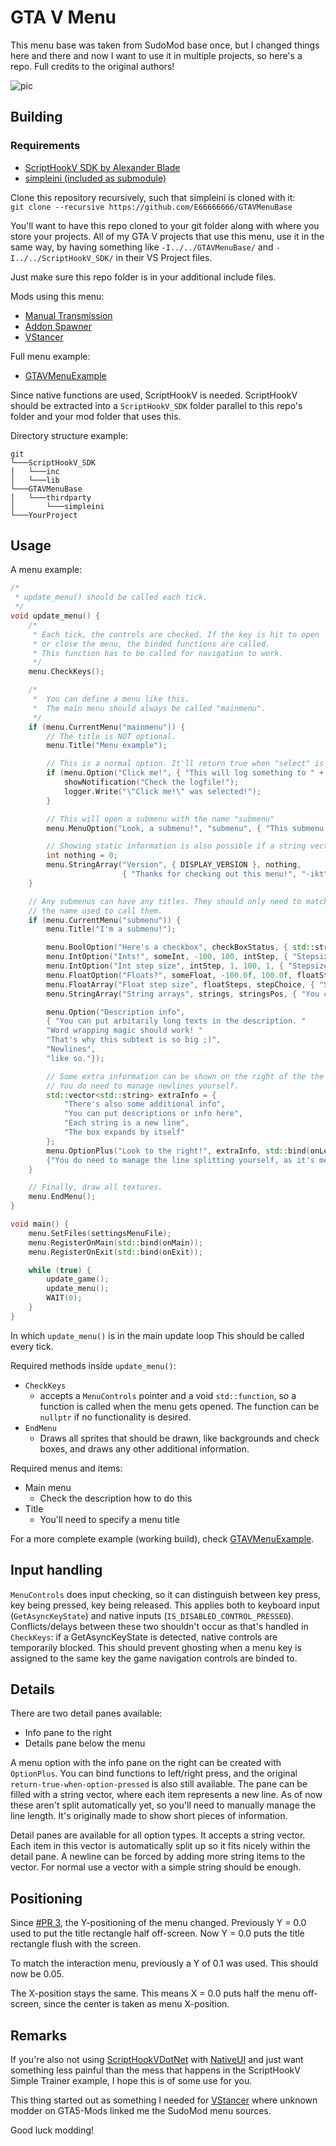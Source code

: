 # GTA V Menu   

This menu base was taken from SudoMod base once, but I changed things here and there and now I want to use it in multiple projects, so here's a repo. Full credits to the original authors!

![pic](Menus.png)

## Building

### Requirements
* [ScriptHookV SDK by Alexander Blade](http://www.dev-c.com/gtav/scripthookv/)
* [simpleini (included as submodule)](https://github.com/brofield/simpleini)

Clone this repository recursively, such that simpleini is cloned with it:  
`git clone --recursive https://github.com/E66666666/GTAVMenuBase`

You'll want to have this repo cloned to your git folder along with where you store your projects. All of my GTA V projects that use this menu, use it in the same way, by having something like `-I../../GTAVMenuBase/` and `-I../../ScriptHookV_SDK/` in their VS Project files.

Just make sure this repo folder is in your additional include files.

Mods using this menu:
* [Manual Transmission](https://github.com/E66666666/GTAVManualTransmission)
* [Addon Spawner](https://github.com/E66666666/GTAVAddonLoader)
* [VStancer](https://github.com/E66666666/GTAVStancer)

Full menu example:
* [GTAVMenuExample](https://github.com/E66666666/GTAVMenuExample)

Since native functions are used, ScriptHookV is needed. ScriptHookV should be extracted into a
`ScriptHookV_SDK` folder parallel to this repo's folder and your mod folder that uses this.

Directory structure example:

```
git
└───ScriptHookV_SDK
│	└───inc
│	└───lib
└───GTAVMenuBase
│	└───thirdparty
│		└───simpleini
└───YourProject
```

## Usage

A menu example:

```c++
/*
 * update_menu() should be called each tick.
 */
void update_menu() {
	/*
	 * Each tick, the controls are checked. If the key is hit to open
	 * or close the menu, the binded functions are called.
	 * This function has to be called for navigation to work.
	 */
	menu.CheckKeys();

	/*
	 *  You can define a menu like this. 
	 *  The main menu should always be called "mainmenu".
	 */ 
	if (menu.CurrentMenu("mainmenu")) {
		// The title is NOT optional.
		menu.Title("Menu example");

		// This is a normal option. It'll return true when "select" is presed.
		if (menu.Option("Click me!", { "This will log something to " + Paths::GetModuleNameWithoutExtension() + ".log" })) {
			showNotification("Check the logfile!");
			logger.Write("\"Click me!\" was selected!");
		}

		// This will open a submenu with the name "submenu"
		menu.MenuOption("Look, a submenu!", "submenu", { "This submenu demonstrates a few settings."});

		// Showing static information is also possible if a string vector only contains one element.
		int nothing = 0;
		menu.StringArray("Version", { DISPLAY_VERSION }, nothing, 
						 { "Thanks for checking out this menu!", "-ikt",  eGameVersionToString(getGameVersion())});
	}

	// Any submenus can have any titles. They should only need to match
	// the name used to call them.
	if (menu.CurrentMenu("submenu")) {
		menu.Title("I'm a submenu!");

		menu.BoolOption("Here's a checkbox", checkBoxStatus, { std::string("Boolean is ") + (checkBoxStatus ? "checked" : "not checked") + "." });
		menu.IntOption("Ints!", someInt, -100, 100, intStep, { "Stepsize can be changed!" });
		menu.IntOption("Int step size", intStep, 1, 100, 1, { "Stepsize can be changed!" });
		menu.FloatOption("Floats?", someFloat, -100.0f, 100.0f, floatSteps[stepChoice], { "Try holding left/right, things should speed up." });
		menu.FloatArray("Float step size", floatSteps, stepChoice, { "Something something magic!" });
		menu.StringArray("String arrays", strings, stringsPos, { "You can also show different strings" });

		menu.Option("Description info",
		{ "You can put arbitarily long texts in the description. "
		"Word wrapping magic should work! "
		"That's why this subtext is so big ;)",
		"Newlines",
		"like so."});

		// Some extra information can be shown on the right of the the menu.
		// You do need to manage newlines yourself.
		std::vector<std::string> extraInfo = {
			"There's also some additional info",
			"You can put descriptions or info here",
			"Each string is a new line",
			"The box expands by itself"
		};
		menu.OptionPlus("Look to the right!", extraInfo, std::bind(onLeft), std::bind(onRight), "Something", 
		{"You do need to manage the line splitting yourself, as it's meant for short pieces of info."});
	}

	// Finally, draw all textures.
	menu.EndMenu();
}

void main() {
	menu.SetFiles(settingsMenuFile);
	menu.RegisterOnMain(std::bind(onMain));
	menu.RegisterOnExit(std::bind(onExit));

	while (true) {
		update_game();
		update_menu();
		WAIT(0);
	}
}
```

In which `update_menu()` is in the main update loop This should be called every tick.

Required methods inside `update_menu()`:
* `CheckKeys`
  * accepts a `MenuControls` pointer and a void `std::function`, so a function is called 
  when the menu gets opened. The function can be `nullptr` if no functionality is desired.
* `EndMenu`
  * Draws all sprites that should be drawn, like backgrounds and check boxes, and draws any
  other additional information.

Required menus and items:
* Main menu
  * Check the description how to do this
* Title
  * You'll need to specify a menu title

For a more complete example (working build), check [GTAVMenuExample](https://github.com/E66666666/GTAVMenuExample).

## Input handling
`MenuControls` does input checking, so it can distinguish between key press, key being pressed, key being released. This applies both to keyboard input (`GetAsyncKeyState`) and native inputs (`IS_DISABLED_CONTROL_PRESSED`). Conflicts/delays between these two shouldn't occur as that's handled in `CheckKeys`: if a GetAsyncKeyState is detected, native controls are temporarily 
blocked. This should prevent ghosting when a menu key is assigned to the same key the game 
navigation controls are binded to.

## Details
There are two detail panes available:
* Info pane to the right
* Details pane below the menu

A menu option with the info pane on the right can be created with `OptionPlus`. You can bind
functions to left/right press, and the original `return-true-when-option-pressed` is also
still available. The pane can be filled with a string vector, where each item represents a new
line. As of now these aren't split automatically yet, so you'll need to manually manage the
line length. It's originally made to show short pieces of information.

Detail panes are available for all option types. It accepts a string vector. Each item in this
vector is automatically split up so it fits nicely within the detail pane. A newline can be
forced by adding more string items to the vector. For normal use a vector with a simple string
should be enough.

## Positioning
Since [#PR 3](https://github.com/E66666666/GTAVMenuBase/commit/1e67e104453e5d401e6c171aadf8b6b86ae99efd), the Y-positioning of the menu changed. Previously Y = 0.0 used to put the title rectangle half off-screen. Now Y = 0.0 puts the title rectangle flush with the screen.

To match the interaction menu, previously a Y of 0.1 was used. This should now be 0.05.

The X-position stays the same. This means X = 0.0 puts half the menu off-screen, since the center is taken as menu X-position.

## Remarks
If you're also not using [ScriptHookVDotNet](https://github.com/crosire/scripthookvdotnet) with [NativeUI](https://github.com/Guad/NativeUI) and just want something less painful than the mess that happens in the ScriptHookV Simple Trainer example, I hope this is of some use for you.

This thing started out as something I needed for [VStancer](https://github.com/E66666666/GTAVStancer) 
where unknown modder on GTA5-Mods linked me the SudoMod menu sources. 

Good luck modding! 

